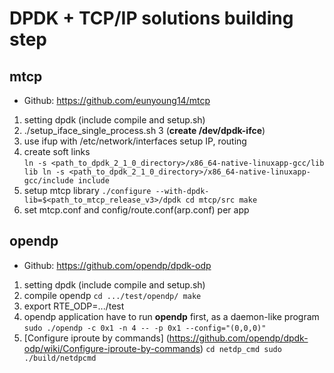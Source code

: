 # DPDK + TCP/IP solutions building step

## mtcp

* Github: https://github.com/eunyoung14/mtcp 

1. setting dpdk (include compile and setup.sh)
2. ./setup_iface_single_process.sh 3    (**create /dev/dpdk-ifce**)
3. use ifup with /etc/network/interfaces  setup IP, routing
4. create soft links   
``
 ln -s <path_to_dpdk_2_1_0_directory>/x86_64-native-linuxapp-gcc/lib lib
 ln -s <path_to_dpdk_2_1_0_directory>/x86_64-native-linuxapp-gcc/include include
``
5. setup mtcp library 
``
./configure --with-dpdk-lib=$<path_to_mtcp_release_v3>/dpdk
cd mtcp/src
make
``
6. set mtcp.conf and config/route.conf(arp.conf)  per app

## opendp

* Github: https://github.com/opendp/dpdk-odp

1.  setting dpdk (include compile and setup.sh)
2. compile opendp 
``
cd .../test/opendp/
make
``
3. export RTE_ODP=.../test
4. opendp application have to run **opendp** first, as a daemon-like program
``
sudo ./opendp -c 0x1 -n 4 -- -p 0x1 --config="(0,0,0)"  
``
5. [Configure iproute by commands] (https://github.com/opendp/dpdk-odp/wiki/Configure-iproute-by-commands)
``
cd netdp_cmd
sudo ./build/netdpcmd
``
